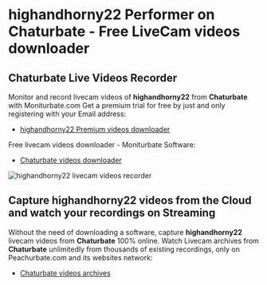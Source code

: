 # highandhorny22 Performer on Chaturbate - Free LiveCam videos downloader

## Chaturbate Live Videos Recorder

Monitor and record livecam videos of **highandhorny22** from **Chaturbate** with Moniturbate.com
Get a premium trial for free by just and only registering with your Email address:
* [highandhorny22 Premium videos downloader](https://moniturbate.com/request-demo-licence-key.html)

Free livecam videos downloader - Moniturbate Software:
* [Chaturbate videos downloader](https://moniturbate.com/moniturbate-download-software.html)

![highandhorny22 livecam videos recorder](https://peachurnet.com/templates/moniturbate-software.png)


## Capture highandhorny22 videos from the Cloud and watch your recordings on Streaming

Without the need of downloading a software, capture **highandhorny22** livecam videos from **Chaturbate** 100% online.
Watch Livecam archives from **Chaturbate** unlimitedly from thousands of existing recordings, only on Peachurbate.com and its websites network:
* [Chaturbate videos archives](https://peachurnet.com/)